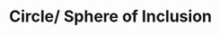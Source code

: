 ---
pid: ws35
title: Circle/ Sphere of Inclusion
location_transcription: Washington Square
coordinates: "[-75.152562214403, 39.947387654838]"
zipcode: '19106'
gen_neighborhood: Center City
neighborhood: Society Hill,Old City
outside_phl: 
age: '59'
age_range: 50-59
instagram: 
image_file_name: ws_35.jpg
proposal_transcription: |-
  circle/sphere of inclusion
  multiple generations, varied cultures, racial & gender diversity, religious diversity
topic: Inclusivity,Unity
topic_summary: 0, 0
type: Image
keywords_other: diversity
credit: Noreen Howard
image_labels: 
twitter: 
facebook: 
permalink: "/monuments/ws35/"
layout: item-page
---